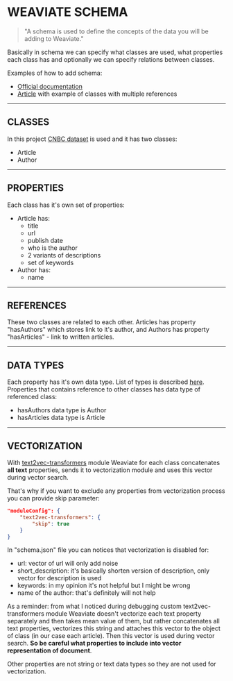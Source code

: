 # WEAVIATE SCHEMA

> "A schema is used to define the concepts of the data you will be adding to Weaviate."

Basically in schema we can specify what classes are used, what properties each class has and optionally we can specify relations between classes.

Examples of how to add schema:

- [Official documentation](https://weaviate.io/developers/weaviate/current/tutorials/how-to-create-a-schema.html)
- [Article](https://hackernoon.com/what-is-weaviate-and-how-to-create-data-schemas-in-it-7hy3460) with example of classes with multiple references

***

## CLASSES

In this project [CNBC dataset](https://data.world/crawlfeeds/cnbc-news-dataset) is used and it has two classes:

- Article
- Author

***

## PROPERTIES

Each class has it's own set of properties:

- Article has:
  - title
  - url
  - publish date
  - who is the author
  - 2 variants of descriptions
  - set of keywords
- Author has:
  - name

***

## REFERENCES

These two classes are related to each other. Articles has property "hasAuthors" which stores link to it's author, and Authors has property "hasArticles" - link to written articles.

***

## DATA TYPES

Each property has it's own data type. List of types is described [here](https://weaviate.io/developers/weaviate/current/data-schema/datatypes.html). Properties that contains reference to other classes has data type of referenced class:

- hasAuthors data type is Author
- hasArticles data type is Article

***

## VECTORIZATION

With [text2vec-transformers](https://weaviate.io/developers/weaviate/current/retriever-vectorizer-modules/text2vec-transformers.html) module Weaviate for each class  concatenates **all text** properties, sends it to vectorization module and uses this vector during vector search.

That's why if you want to exclude any properties from vectorization process you can provide skip parameter:

```json
"moduleConfig": {
    "text2vec-transformers": {
        "skip": true
    }
}
```

In "schema.json" file you can notices that vectorization is disabled for:

- url: vector of url will only add noise
- short_description: it's basically shorten version of description, only vector for description is used
- keywords: in my opinion it's not helpful but I might be wrong
- name of the author: that's definitely will not help

As a reminder: from what I noticed during debugging custom text2vec-transformers module Weaviate doesn't vectorize each text property separately and then takes mean value of them, but rather concatenates all text properties, vectorizes this string and attaches this vector to the object of class (in our case each article). Then this vector is used during vector search. **So be careful what properties to include into vector representation of document**.

Other properties are not string or text data types so they are not used for vectorization.
